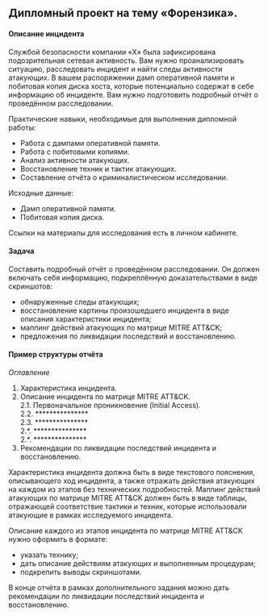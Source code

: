 ## Дипломный проект на тему «Форензика».

#### Описание инцидента
Службой безопасности компании «Х» была зафиксирована подозрительная сетевая активность. Вам нужно проанализировать ситуацию, расследовать инцидент и найти следы активности атакующих.
В вашем распоряжении дамп оперативной памяти и побитовая копия диска хоста, которые потенциально содержат в себе информацию об инциденте. 
Вам нужно подготовить подробный отчёт о проведённом расследовании.

Практические навыки, необходимые для выполнения дипломной работы:
* Работа с дампами оперативной памяти.
* Работа с побитовыми копиями.
* Анализ активности атакующих.
* Восстановление техник и тактик атакующих.
* Составление отчёта о криминалистическом исследовании.

Исходные данные:
* Дамп оперативной памяти.
* Побитовая копия диска.

Ссылки на материалы для исследования есть в личном кабинете.

#### Задача

Составить подробный отчёт о проведённом расследовании. Он должен включать себя информацию, подкреплённую доказательствами в виде скриншотов:
* обнаруженные следы атакующих;
* восстановление картины произошедшего инцидента в виде описания характеристики инцидента;
* маппинг действий атакующих по матрице MITRE ATT&CK;
* предложения по ликвидации последствий и восстановлению.

#### Пример структуры отчёта

   *Оглавление*
  1.    Характеристика инцидента.    
  2.    Описание инцидента по матрице MITRE ATT&CK.    
    2.1.    Первоначальное проникновение (Initial Access).    
    2.2.    ***************    
    2.3.    ***************    
    2.\*.    ***************    
    2.\*.    ***************    
  3. Рекомендации по ликвидации последствий инцидента и восстановлению.   

Характеристика инцидента должна быть в виде текстового пояснения, описывающего ход инцидента, а также отражать действия атакующих на каждом из этапов без технических подробностей.
Маппинг действий атакующих по матрице MITRE ATT&CK должен быть в виде таблицы, отражающей соответствие тактики и техник, которые использовали атакующие в рамках исследуемого инцидента.

Описание каждого из этапов инцидента по матрице MITRE ATT&CK нужно оформить в формате:
* указать технику;
* дать описание действиям атакующих и выполненным процедурам;
* подкрепить выводы скриншотами.

В конце отчёта в рамках дополнительного задания можно дать рекомендации по ликвидации последствий инцидента и восстановлению.

